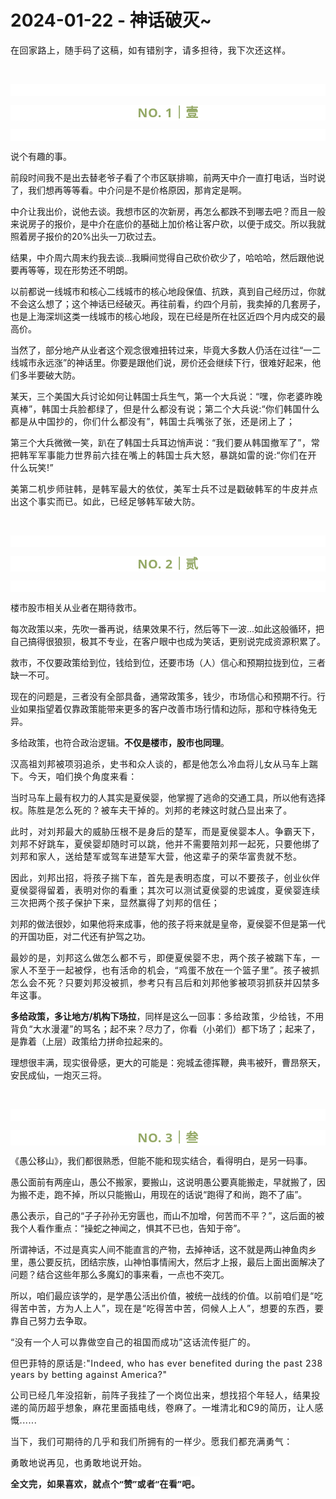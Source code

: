# 2024-01-22 - 神话破灭~

<p style="visibility: visible;"><span style="font-size: var(--articleFontsize); letter-spacing: 0.034em; visibility: visible;">在回家路上，随手码了这稿，如有错别字，请多担待，我下次还这样。</span><br style="visibility: visible;"></p><p style="visibility: visible;"><br style="visibility: visible;"></p><p style="outline: 0px;font-family: system-ui, -apple-system, BlinkMacSystemFont, &quot;Helvetica Neue&quot;, &quot;PingFang SC&quot;, &quot;Hiragino Sans GB&quot;, &quot;Microsoft YaHei UI&quot;, &quot;Microsoft YaHei&quot;, Arial, sans-serif;letter-spacing: 0.544px;text-wrap: wrap;background-color: rgb(255, 255, 255);visibility: visible;"><br style="outline: 0px;visibility: visible;"></p><p style="outline: 0px;letter-spacing: 0.544px;text-wrap: wrap;color: rgb(34, 34, 34);font-family: -apple-system-font, system-ui, &quot;Helvetica Neue&quot;, &quot;PingFang SC&quot;, &quot;Hiragino Sans GB&quot;, &quot;Microsoft YaHei UI&quot;, &quot;Microsoft YaHei&quot;, Arial, sans-serif;background-color: rgb(255, 255, 255);text-align: center;visibility: visible;"><span style="outline: 0px;font-weight: bold;line-height: 25px;color: rgb(149, 169, 103);font-size: 20px;visibility: visible;">NO. 1｜壹</span></p><p style="outline: 0px;letter-spacing: 0.544px;text-wrap: wrap;color: rgb(34, 34, 34);font-family: -apple-system-font, system-ui, &quot;Helvetica Neue&quot;, &quot;PingFang SC&quot;, &quot;Hiragino Sans GB&quot;, &quot;Microsoft YaHei UI&quot;, &quot;Microsoft YaHei&quot;, Arial, sans-serif;background-color: rgb(255, 255, 255);text-align: center;visibility: visible;"><br style="outline: 0px;visibility: visible;"></p><p style="visibility: visible;">说个有趣的事。</p><p style="visibility: visible;">前段时间我不是出去替老爷子看了个市区联排嘛，前两天中介一直打电话，当时说了，我们想再等等看。中介问是不是价格原因，那肯定是啊。<br style="visibility: visible;"></p><p style="visibility: visible;">中介让我出价，说他去谈。我想市区的次新房，再怎么都跌不到哪去吧？而且一般来说房子的报价，是中介在底价的基础上加价格让客户砍，以便于成交。所以我就照着房子报价的20%出头一刀砍过去。</p><p style="visibility: visible;">结果，中介周六周末约我去谈...我瞬间觉得自己砍价砍少了，哈哈哈，然后跟他说要再等等，现在形势还不明朗。</p><p style="visibility: visible;">以前都说一线城市和核心二线城市的核心地段保值、抗跌，真到自己经历过，你就不会这么想了；这个神话已经破灭。再往前看，约四个月前，我卖掉的几套房子，也是上海深圳这类一线城市的核心地段，现在已经是所在社区近四个月内成交的最高价。<br style="visibility: visible;"></p><p style="visibility: visible;">当然了，部分地产从业者这个观念很难扭转过来，毕竟大多数人仍活在过往“一二线城市永远涨”的神话里。你要是跟他们说，房价还会继续下行，很难好起来，他们多半要破大防。</p><p style="visibility: visible;">某天，三个美国大兵讨论如何让韩国士兵生气，第一个大兵说：“<span style="font-size: var(--articleFontsize); letter-spacing: 0.034em; visibility: visible;">嘿，你老婆昨晚真棒”，</span><span style="font-size: var(--articleFontsize); letter-spacing: 0.034em; visibility: visible;">韩国士兵脸都绿了，但是什么都没有说；第二个大兵说</span><span style="font-size: var(--articleFontsize); letter-spacing: 0.034em; visibility: visible;">:“你们韩国什么都是从中国抄的，你们什么都没有”，</span><span style="font-size: var(--articleFontsize); letter-spacing: 0.034em; visibility: visible;">韩国士兵嘴张了张，还是闭上了；</span></p><p style="visibility: visible;">第三个大兵微微一笑，趴在了韩国士兵耳边悄声说：“<span style="letter-spacing: 0.578px; text-wrap: wrap; visibility: visible;">我们要从韩国撤军了”，<span style="letter-spacing: 0.578px; text-wrap: wrap; visibility: visible;">常把韩</span><span style="letter-spacing: 0.578px; text-wrap: wrap; visibility: visible;">军军</span><span style="letter-spacing: 0.578px; text-wrap: wrap; visibility: visible;">事能力世界前六挂在嘴上的</span></span><span style="font-size: var(--articleFontsize); letter-spacing: 0.034em; visibility: visible;">韩国士兵大怒，暴跳如雷的说:“你们在开什么玩笑!”</span></p><p style="visibility: visible;"><span style="font-size: var(--articleFontsize); letter-spacing: 0.034em; visibility: visible;">美第二机步师驻韩，是韩军最大的依仗，美军士兵不过是戳破韩军的牛皮并点出这个事实而已。如此，已经足够韩军破大防。</span></p><p style="visibility: visible;"><br style="visibility: visible;"></p><p style="outline: 0px;font-family: system-ui, -apple-system, BlinkMacSystemFont, &quot;Helvetica Neue&quot;, &quot;PingFang SC&quot;, &quot;Hiragino Sans GB&quot;, &quot;Microsoft YaHei UI&quot;, &quot;Microsoft YaHei&quot;, Arial, sans-serif;letter-spacing: 0.544px;text-wrap: wrap;background-color: rgb(255, 255, 255);visibility: visible;"><br style="outline: 0px;visibility: visible;"></p><p style="outline: 0px;letter-spacing: 0.544px;text-wrap: wrap;color: rgb(34, 34, 34);font-family: -apple-system-font, system-ui, &quot;Helvetica Neue&quot;, &quot;PingFang SC&quot;, &quot;Hiragino Sans GB&quot;, &quot;Microsoft YaHei UI&quot;, &quot;Microsoft YaHei&quot;, Arial, sans-serif;background-color: rgb(255, 255, 255);text-align: center;visibility: visible;"><span style="outline: 0px;font-weight: bold;line-height: 25px;color: rgb(149, 169, 103);font-size: 20px;visibility: visible;">NO. 2｜贰</span></p><p style="outline: 0px;letter-spacing: 0.544px;text-wrap: wrap;color: rgb(34, 34, 34);font-family: -apple-system-font, system-ui, &quot;Helvetica Neue&quot;, &quot;PingFang SC&quot;, &quot;Hiragino Sans GB&quot;, &quot;Microsoft YaHei UI&quot;, &quot;Microsoft YaHei&quot;, Arial, sans-serif;background-color: rgb(255, 255, 255);text-align: center;visibility: visible;"><br style="outline: 0px;visibility: visible;"></p><p>楼市股市相关从业者在期待救市。<br></p><p>每次政策以来，先吹一番再说，结果效果不行，然后等下一波...如此这般循环，把自己搞得很狼狈，极其不专业，在客户眼中也成为笑话，更别说完成资源积累了。</p><p>救市，不仅要政策给到位，钱给到位，还要市场（人）信心和预期拉拢到位，三者缺一不可。<br></p><p>现在的问题是，三者没有全部具备，通常政策多，钱少，市场信心和预期不行。行业如果指望着仅靠政策能带来更多的客户改善市场行情和边际，那和守株待兔无异。</p><p>多给政策，也符合政治逻辑。<strong>不仅是楼市，股市也同</strong><strong>理</strong>。</p><p><span style="font-size: var(--articleFontsize);letter-spacing: 0.034em;">汉高祖刘邦被项羽追杀</span><span style="font-size: var(--articleFontsize);letter-spacing: 0.034em;">，史书和众人谈的，都是他怎么冷血将儿女从马车上踹下。</span><span style="font-size: var(--articleFontsize);letter-spacing: 0.034em;">今天，咱们</span><span style="font-size: var(--articleFontsize);letter-spacing: 0.034em;">换</span><span style="font-size: var(--articleFontsize);letter-spacing: 0.034em;">个角度</span><span style="font-size: var(--articleFontsize);letter-spacing: 0.034em;">来看：</span></p><p>当时马车上最有权力的人其实是夏侯婴，他掌握了逃命的交通工具，所以他有选择权。<span style="text-wrap: wrap;letter-spacing: 0.578px;">陈胜是怎么死的？</span><span style="text-wrap: wrap;letter-spacing: 0.578px;">被车夫干掉的。刘邦的老辣这时就凸显出来了。</span></p><p><span style="text-wrap: wrap;letter-spacing: 0.578px;">此时，对刘邦最大的威胁压根不是身后的楚军，而是夏侯婴本人。争霸天下，刘邦不好跳车，夏侯婴却随时可以跳，他并不需要陪刘邦一起死，只要他绑了刘邦和家人，送给楚军或驾车进楚军大营，他这辈子的荣华富贵就不愁。<br></span></p><p><span style="text-wrap: wrap;letter-spacing: 0.578px;">因此，刘邦出招，将孩子揣下车，</span><span style="letter-spacing: 0.578px;font-size: var(--articleFontsize);">首先是表明态度，可以不要孩子，</span><span style="letter-spacing: 0.578px;font-size: var(--articleFontsize);">创业伙伴</span><span style="letter-spacing: 0.578px;font-size: var(--articleFontsize);">夏侯婴</span><span style="letter-spacing: 0.578px;font-size: var(--articleFontsize);">得留着，表明对你的看重</span><span style="letter-spacing: 0.578px;font-size: var(--articleFontsize);">；</span><span style="letter-spacing: 0.578px;font-size: var(--articleFontsize);">其次可以</span><span style="letter-spacing: 0.578px;font-size: var(--articleFontsize);">测试夏侯婴的忠诚度</span><span style="letter-spacing: 0.578px;font-size: var(--articleFontsize);">，</span><span style="letter-spacing: 0.578px;font-size: var(--articleFontsize);">夏侯婴连续三次把两个孩子保护下来，</span><span style="letter-spacing: 0.578px;font-size: var(--articleFontsize);">显然</span><span style="letter-spacing: 0.578px;font-size: var(--articleFontsize);">赢得了刘邦的</span><span style="letter-spacing: 0.578px;font-size: var(--articleFontsize);">信任；</span></p><p>刘邦的做法很妙，如果他将来成事，他的孩子将来就是皇帝，夏侯婴不但是第一代的开国功臣，对二代还有护驾之功。</p><p><span style="letter-spacing: 0.578px;text-wrap: wrap;">最妙的是</span><span style="letter-spacing: 0.578px;text-wrap: wrap;">，</span><span style="letter-spacing: 0.578px;text-wrap: wrap;">刘邦这么做怎么都不亏，</span><span style="letter-spacing: 0.578px;text-wrap: wrap;">即便夏侯婴不忠</span><span style="letter-spacing: 0.578px;text-wrap: wrap;">，</span><span style="letter-spacing: 0.578px;text-wrap: wrap;">两个孩子被踹下车</span><span style="letter-spacing: 0.578px;text-wrap: wrap;">，</span><span style="letter-spacing: 0.578px;text-wrap: wrap;">一家人</span><span style="letter-spacing: 0.578px;text-wrap: wrap;">不至于一起</span><span style="letter-spacing: 0.578px;text-wrap: wrap;">被俘，</span><span style="letter-spacing: 0.578px;text-wrap: wrap;">也有活命的机会，</span><span style="letter-spacing: 0.578px;text-wrap: wrap;">“</span><span style="letter-spacing: 0.578px;text-wrap: wrap;">鸡蛋不放在一个篮子里”</span><span style="letter-spacing: 0.578px;text-wrap: wrap;">。</span><span style="letter-spacing: 0.578px;text-wrap: wrap;">孩子被抓怎么会不死？</span><span style="letter-spacing: 0.578px;text-wrap: wrap;">只要刘邦没被抓，参考只有</span><span style="letter-spacing: 0.578px;text-wrap: wrap;">吕后和刘邦他爹被项羽抓获并囚禁多年这事</span><span style="letter-spacing: 0.578px;text-wrap: wrap;">。</span><br></p><p><strong>多给政策，多让地方/机构下场拉</strong>，同样是这么一回事：<span style="letter-spacing: 0.578px;text-wrap: wrap;">多给政策，少给</span><span style="letter-spacing: 0.578px;text-wrap: wrap;">钱</span><span style="letter-spacing: 0.578px;text-wrap: wrap;">，不用背负</span><span style="letter-spacing: 0.578px;text-wrap: wrap;">“大水漫灌</span><span style="letter-spacing: 0.578px;text-wrap: wrap;">”的骂名；</span>起不来？尽力了，你看（小弟们）都下场了；起来了，是靠着（上层）政策给力拼命拉起来的。<br></p><p>理想很丰满，现实很骨感，更大的可能是：宛城孟德挥鞭，典韦被歼，曹昂祭天，安民成仙，一炮灭三将。</p><p><br></p><p style="outline: 0px;font-family: system-ui, -apple-system, BlinkMacSystemFont, &quot;Helvetica Neue&quot;, &quot;PingFang SC&quot;, &quot;Hiragino Sans GB&quot;, &quot;Microsoft YaHei UI&quot;, &quot;Microsoft YaHei&quot;, Arial, sans-serif;letter-spacing: 0.544px;text-wrap: wrap;background-color: rgb(255, 255, 255);visibility: visible;"><br style="outline: 0px;visibility: visible;"></p><p style="outline: 0px;letter-spacing: 0.544px;text-wrap: wrap;color: rgb(34, 34, 34);font-family: -apple-system-font, system-ui, &quot;Helvetica Neue&quot;, &quot;PingFang SC&quot;, &quot;Hiragino Sans GB&quot;, &quot;Microsoft YaHei UI&quot;, &quot;Microsoft YaHei&quot;, Arial, sans-serif;background-color: rgb(255, 255, 255);text-align: center;visibility: visible;"><span style="outline: 0px;font-weight: bold;line-height: 25px;color: rgb(149, 169, 103);font-size: 20px;visibility: visible;">NO. 3｜叁</span></p><p style="outline: 0px;letter-spacing: 0.544px;text-wrap: wrap;color: rgb(34, 34, 34);font-family: -apple-system-font, system-ui, &quot;Helvetica Neue&quot;, &quot;PingFang SC&quot;, &quot;Hiragino Sans GB&quot;, &quot;Microsoft YaHei UI&quot;, &quot;Microsoft YaHei&quot;, Arial, sans-serif;background-color: rgb(255, 255, 255);text-align: center;visibility: visible;"><span style="font-size: var(--articleFontsize);letter-spacing: 0.034em;color: rgba(0, 0, 0, 0.9);font-family: mp-quote, -apple-system-font, BlinkMacSystemFont, &quot;Helvetica Neue&quot;, &quot;PingFang SC&quot;, &quot;Hiragino Sans GB&quot;, &quot;Microsoft YaHei UI&quot;, &quot;Microsoft YaHei&quot;, Arial, sans-serif;text-align: justify;"></span><span style="color: rgba(0, 0, 0, 0.9);font-family: mp-quote, -apple-system-font, BlinkMacSystemFont, &quot;Helvetica Neue&quot;, &quot;PingFang SC&quot;, &quot;Hiragino Sans GB&quot;, &quot;Microsoft YaHei UI&quot;, &quot;Microsoft YaHei&quot;, Arial, sans-serif;font-size: var(--articleFontsize);letter-spacing: 0.034em;text-align: justify;"></span></p><p>《愚公移山》，我们都很熟悉，但能不能和现实结合，看得明白，是另一码事。<br></p><p>愚公面前有两座山，愚公不搬家，要搬山，这说明愚公要真能搬走，早就搬了，因为搬不走，跑不掉，所以只能搬山，用现在的话说“跑得了和尚，跑不了庙”。<br></p><p>愚公表示，自己的“子子孙孙无穷匮也，而山不加增，何苦而不平？”，这后面的被我个人看作重点：“操蛇之神闻之，惧其不已也，告知于帝”。<br></p><p>所谓神话，不过是真实人间不能直言的产物，去掉神话，这不就是两山神鱼肉乡里，愚公要反抗，团结宗族，山神怕事情闹大，然后才上报，最后上面出面解决了问题？结合这些年那么多魔幻的事来看，一点也不突兀。</p><p>所以，咱们最应该学的，是学愚公活出价值，被统一战线的价值。<span style="letter-spacing: 0.578px;text-wrap: wrap;">以前咱们</span><span style="letter-spacing: 0.578px;text-wrap: wrap;">是</span><span style="letter-spacing: 0.578px;text-wrap: wrap;">“吃得苦中苦，方为人上人</span><span style="letter-spacing: 0.578px;text-wrap: wrap;">”，现在</span><span style="letter-spacing: 0.578px;text-wrap: wrap;">是</span><span style="letter-spacing: 0.578px;text-wrap: wrap;">“</span><span style="letter-spacing: 0.578px;text-wrap: wrap;">吃得苦中苦，伺候人上人</span><span style="letter-spacing: 0.578px;text-wrap: wrap;">”，想要的东西，要靠自己努力去争取。</span></p><p style="letter-spacing: 0.578px;text-wrap: wrap;">“没有一个人可以靠做空自己的祖国而成功”这话流传挺广的。</p><p style="letter-spacing: 0.578px;text-wrap: wrap;">但巴菲特的原话是:"Indeed, who has ever benefited during the past 238 years by betting against America?"</p><p style="letter-spacing: 0.578px;text-wrap: wrap;"><span style="letter-spacing: 0.578px;text-wrap: wrap;">公司已经几年没招新，前阵子我挂了一个岗位出来，想找招个年轻人，结果投递的简历超乎想</span><span style="letter-spacing: 0.578px;text-wrap: wrap;">象，麻花里面插电线，卷麻了。</span><span style="letter-spacing: 0.578px;text-wrap: wrap;">一堆清北和C9的简历，让人感慨......</span></p><p style="letter-spacing: 0.578px;text-wrap: wrap;">当下，我们可期待的几乎和我们所拥有的一样少。愿我们都充满勇气：</p><p style="letter-spacing: 0.578px;text-wrap: wrap;">勇敢地说再见，也勇敢地说开始。</p><p style="letter-spacing: 0.578px; text-wrap: wrap; margin-bottom: 0px;"><strong style="outline: 0px;font-family: system-ui, -apple-system, BlinkMacSystemFont, &quot;Helvetica Neue&quot;, &quot;PingFang SC&quot;, &quot;Hiragino Sans GB&quot;, &quot;Microsoft YaHei UI&quot;, &quot;Microsoft YaHei&quot;, Arial, sans-serif;text-wrap: wrap;letter-spacing: 0.544px;background-color: rgb(255, 255, 255);color: rgb(34, 34, 34);font-size: 16px;"><span style="outline: 0px;font-size: 14px;">全文完，如果喜欢，就点个“赞”或者“在看”吧。</span></strong></p><p style="display: none;"><mp-style-type data-value="3"></mp-style-type></p>